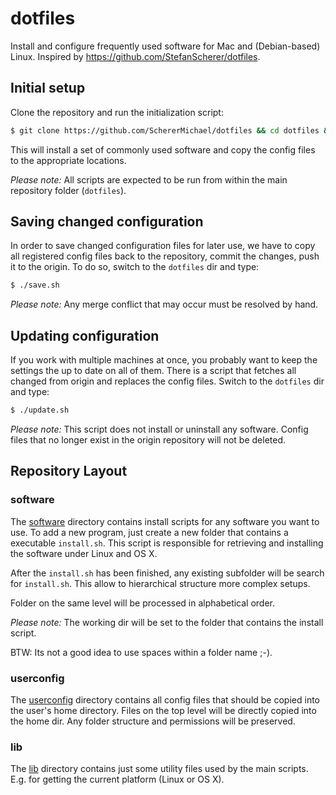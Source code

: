 # dotfiles

Install and configure frequently used software for Mac and (Debian-based) Linux. Inspired by https://github.com/StefanScherer/dotfiles.

## Initial setup

Clone the repository and run the initialization script:

```bash
$ git clone https://github.com/SchererMichael/dotfiles && cd dotfiles && ./init.sh
```

This will install a set of commonly used software and copy the config files to the appropriate locations.

*Please note:* All scripts are expected to be run from within the main repository folder (`dotfiles`).

## Saving changed configuration

In order to save changed configuration files for later use, we have to copy all registered config files back to the repository, commit the changes, push it to the origin. To do so, switch to the `dotfiles` dir and type:

  ```bash
  $ ./save.sh
  ```

*Please note:* Any merge conflict that may occur must be resolved by hand.

## Updating configuration

If you work with multiple machines at once, you probably want to keep the settings the up to date on all of them. There is a script that fetches all changed from origin and replaces the config files. Switch to the `dotfiles` dir and type:

```bash
$ ./update.sh
```

*Please note:* This script does not install or uninstall any software. Config files that no longer exist in the origin repository will not be deleted.

## Repository Layout

### software

The [software](./software) directory contains install scripts for any software you want to use. To add a new program, just create a new folder that contains a executable `install.sh`. This script is responsible for retrieving and installing the software under Linux and OS X.

After the `install.sh` has been finished, any existing subfolder will be search for `install.sh`. This allow to hierarchical structure more complex setups.

Folder on the same level will be processed in alphabetical order.

*Please note:* The working dir will be set to the folder that contains the install script.

BTW: Its not a good idea to use spaces within a folder name ;-).

### userconfig

The [userconfig](./userconfig) directory contains all config files that should be copied into the user's home directory. Files on the top level will be directly copied into the home dir. Any folder structure and permissions will be preserved.

### lib

The [lib](./lib) directory contains just some utility files used by the main scripts. E.g. for getting the current platform (Linux or OS X).
